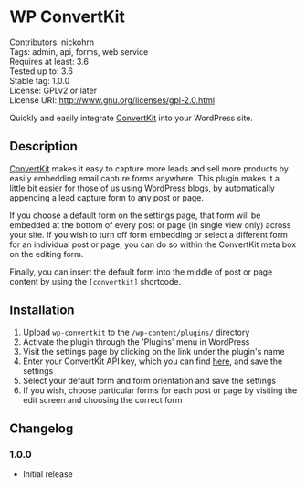 # WP ConvertKit

Contributors: nickohrn  
Tags: admin, api, forms, web service  
Requires at least: 3.6  
Tested up to: 3.6  
Stable tag: 1.0.0  
License: GPLv2 or later  
License URI: http://www.gnu.org/licenses/gpl-2.0.html

Quickly and easily integrate [ConvertKit](https://convertkit.com) into your WordPress site.

## Description

[ConvertKit](https://convertkit.com) makes it easy to capture more leads and sell more products by easily
embedding email capture forms anywhere. This plugin makes it a little bit easier for those of us using WordPress
blogs, by automatically appending a lead capture form to any post or page.

If you choose a default form on the settings page, that form will be embedded at the bottom of every post or page
(in single view only) across your site. If you wish to turn off form embedding or select a different form for
an individual post or page, you can do so within the ConvertKit meta box on the editing form.

Finally, you can insert the default form into the middle of post or page content by using the `[convertkit]` shortcode.

## Installation

1. Upload `wp-convertkit` to the `/wp-content/plugins/` directory
1. Activate the plugin through the 'Plugins' menu in WordPress
1. Visit the settings page by clicking on the link under the plugin's name
1. Enter your ConvertKit API key, which you can find [here](https://convertkit.com/app/account/edit), and save the settings
1. Select your default form and form orientation and save the settings
1. If you wish, choose particular forms for each post or page by visiting the edit screen and choosing the correct form

## Changelog

### 1.0.0

* Initial release
